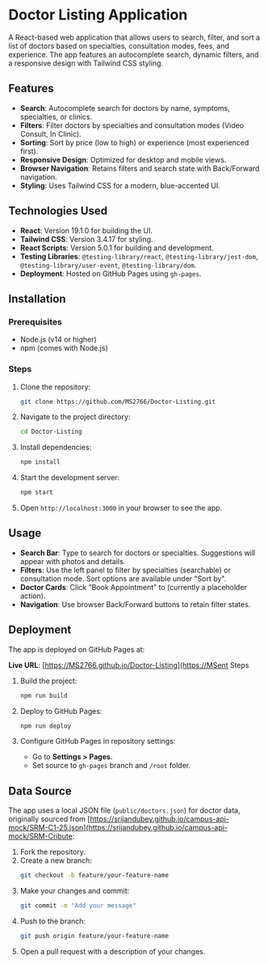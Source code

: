 # Doctor Listing Application

A React-based web application that allows users to search, filter, and sort a list of doctors based on specialties, consultation modes, fees, and experience. The app features an autocomplete search, dynamic filters, and a responsive design with Tailwind CSS styling.

## Features

- **Search**: Autocomplete search for doctors by name, symptoms, specialties, or clinics.
- **Filters**: Filter doctors by specialties and consultation modes (Video Consult, In Clinic).
- **Sorting**: Sort by price (low to high) or experience (most experienced first).
- **Responsive Design**: Optimized for desktop and mobile views.
- **Browser Navigation**: Retains filters and search state with Back/Forward navigation.
- **Styling**: Uses Tailwind CSS for a modern, blue-accented UI.

## Technologies Used

- **React**: Version 19.1.0 for building the UI.
- **Tailwind CSS**: Version 3.4.17 for styling.
- **React Scripts**: Version 5.0.1 for building and development.
- **Testing Libraries**: `@testing-library/react`, `@testing-library/jest-dom`, `@testing-library/user-event`, `@testing-library/dom`.
- **Deployment**: Hosted on GitHub Pages using `gh-pages`.

## Installation

### Prerequisites

- Node.js (v14 or higher)
- npm (comes with Node.js)

### Steps

1. Clone the repository:
    ```bash
    git clone https://github.com/MS2766/Doctor-Listing.git
    ```

2. Navigate to the project directory:
    ```bash
    cd Doctor-Listing
    ```

3. Install dependencies:
    ```bash
    npm install
    ```

4. Start the development server:
    ```bash
    npm start
    ```

5. Open `http://localhost:3000` in your browser to see the app.

## Usage
- **Search Bar**: Type to search for doctors or specialties. Suggestions will appear with photos and details.
- **Filters**: Use the left panel to filter by specialties (searchable) or consultation mode. Sort options are available under "Sort by".
- **Doctor Cards**: Click "Book Appointment" to (currently a placeholder action).
- **Navigation**: Use browser Back/Forward buttons to retain filter states.

## Deployment

The app is deployed on GitHub Pages at:

**Live URL**: [https://MS2766.github.io/Doctor-Listing](https://MSent Steps

1. Build the project:
    ```bash
    npm run build
    ```

2. Deploy to GitHub Pages:
    ```bash
    npm run deploy
    ```

3. Configure GitHub Pages in repository settings:
    - Go to **Settings > Pages**.
    - Set source to `gh-pages` branch and `/root` folder.

## Data Source

The app uses a local JSON file (`public/doctors.json`) for doctor data, originally sourced from [https://srijandubey.github.io/campus-api-mock/SRM-C1-25.json](https://srijandubey.github.io/campus-api-mock/SRM-Cribute:

1. Fork the repository.
2. Create a new branch:
    ```bash
    git checkout -b feature/your-feature-name
    ```
3. Make your changes and commit:
    ```bash
    git commit -m "Add your message"
    ```
4. Push to the branch:
    ```bash
    git push origin feature/your-feature-name
    ```
5. Open a pull request with a description of your changes.
